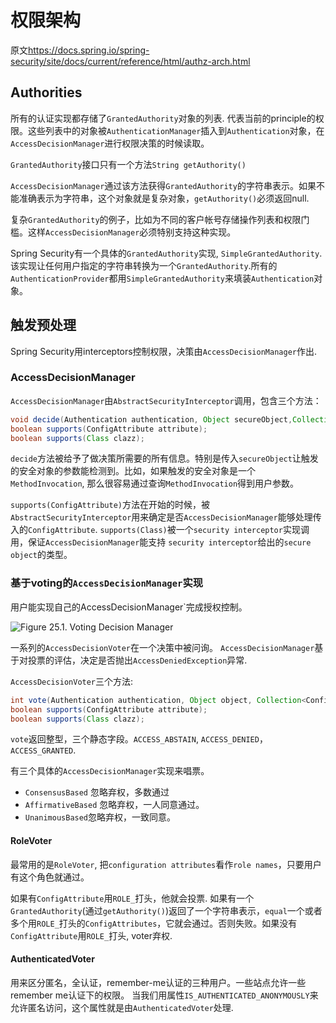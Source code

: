 # 权限架构

原文<https://docs.spring.io/spring-security/site/docs/current/reference/html/authz-arch.html>

## Authorities

所有的认证实现都存储了`GrantedAuthority`对象的列表. 代表当前的principle的权限。这些列表中的对象被`AuthenticationManager`插入到`Authentication`对象，在`AccessDecisionManager`进行权限决策的时候读取。

`GrantedAuthority`接口只有一个方法`String getAuthority()`

`AccessDecisionManager`通过该方法获得`GrantedAuthority`的字符串表示。如果不能准确表示为字符串，这个对象就是复杂对象，`getAuthority()`必须返回null.

复杂`GrantedAuthority`的例子，比如为不同的客户帐号存储操作列表和权限门槛。这样`AccessDecisionManager`必须特别支持这种实现。

Spring Security有一个具体的`GrantedAuthority`实现, `SimpleGrantedAuthority`.该实现让任何用户指定的字符串转换为一个`GrantedAuthority`.所有的`AuthenticationProvider`都用`SimpleGrantedAuthority`来填装`Authentication`对象。

## 触发预处理

Spring Security用interceptors控制权限，决策由`AccessDecisionManager`作出.

### AccessDecisionManager

`AccessDecisionManager`由`AbstractSecurityInterceptor`调用，包含三个方法：

```java
void decide(Authentication authentication, Object secureObject,Collection<ConfigAttribute> attrs) throws AccessDeniedException;
boolean supports(ConfigAttribute attribute);
boolean supports(Class clazz);
```

`decide`方法被给予了做决策所需要的所有信息。特别是传入`secureObject`让触发的安全对象的参数能检测到。比如，如果触发的安全对象是一个`MethodInvocation`, 那么很容易通过查询`MethodInvocation`得到用户参数。

`supports(ConfigAttribute)`方法在开始的时候，被`AbstractSecurityInterceptor`用来确定是否`AccessDecisionManager`能够处理传入的`ConfigAttribute`.
`supports(Class)`被一个`security interceptor`实现调用，保证`AccessDecisionManager`能支持 `security interceptor`给出的`secure object`的类型。

### 基于voting的`AccessDecisionManager`实现

用户能实现自己的AccessDecisionManager`完成授权控制。

![Figure 25.1. Voting Decision Manager](https://docs.spring.io/spring-security/site/docs/current/reference/html/images/access-decision-voting.png)

一系列的`AccessDecisionVoter`在一个决策中被问询。 `AccessDecisionManager`基于对投票的评估，决定是否抛出`AccessDeniedException`异常.

`AccessDecisionVoter`三个方法:

```java
int vote(Authentication authentication, Object object, Collection<ConfigAttribute> attrs);
boolean supports(ConfigAttribute attribute);
boolean supports(Class clazz);
```

`vote`返回整型，三个静态字段。`ACCESS_ABSTAIN`, `ACCESS_DENIED`，`ACCESS_GRANTED`.

有三个具体的`AccessDecisionManager`实现来唱票。

+ `ConsensusBased` 忽略弃权，多数通过
+ `AffirmativeBased` 忽略弃权，一人同意通过。
+ `UnanimousBased`忽略弃权，一致同意。

#### RoleVoter

最常用的是`RoleVoter`, 把`configuration attributes`看作`role names`，只要用户有这个角色就通过。

如果有`ConfigAttribute`用`ROLE_`打头，他就会投票. 如果有一个`GrantedAuthority`(通过`getAuthority()`)返回了一个字符串表示，`equal`一个或者多个用`ROLE_`打头的`ConfigAttributes`，它就会通过。否则失败。如果没有`ConfigAttribute`用`ROLE_`打头, voter弃权.

#### AuthenticatedVoter

用来区分匿名，全认证，remember-me认证的三种用户。一些站点允许一些remember me认证下的权限。
当我们用属性`IS_AUTHENTICATED_ANONYMOUSLY`来允许匿名访问，这个属性就是由`AuthenticatedVoter`处理. 
